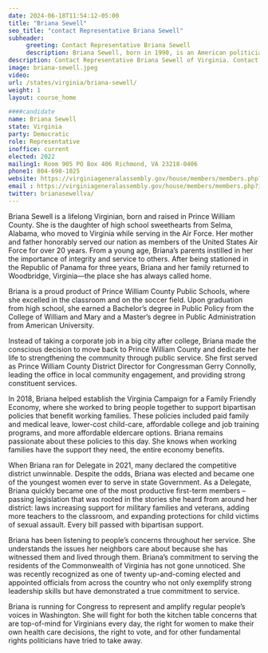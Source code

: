 ```yaml
---
date: 2024-06-18T11:54:12-05:00
title: "Briana Sewell"
seo_title: "contact Representative Briana Sewell"
subheader:
     greeting: Contact Representative Briana Sewell
     description: Briana Sewell, born in 1990, is an American politician affiliated with the Democratic Party. She serves as a member of the Virginia House of Delegates, representing District 25. She assumed office on January 10, 2024.
description: Contact Representative Briana Sewell of Virginia. Contact information for Briana Sewell includes email address, phone number, and mailing address.
image: briana-sewell.jpeg
video:
url: /states/virginia/briana-sewell/
weight: 1
layout: course_home

####candidate
name: Briana Sewell
state: Virginia
party: Democratic
role: Representative
inoffice: current
elected: 2022
mailing1: Room 905 PO Box 406 Richmond, VA 23218-0406
phone1: 804-698-1025
website: https://virginiageneralassembly.gov/house/members/members.php?id=H0343/
email : https://virginiageneralassembly.gov/house/members/members.php?id=H0343/
twitter: brianasewellva/
---
```

Briana Sewell is a lifelong Virginian, born and raised in Prince William County. She is the daughter of high school sweethearts from Selma, Alabama, who moved to Virginia while serving in the Air Force. Her mother and father honorably served our nation as members of the United States Air Force for over 20 years. From a young age, Briana’s parents instilled in her the importance of integrity and service to others. After being stationed in the Republic of Panama for three years, Briana and her family returned to Woodbridge, Virginia—the place she has always called home.

Briana is a proud product of Prince William County Public Schools, where she excelled in the classroom and on the soccer field. Upon graduation from high school, she earned a Bachelor’s degree in Public Policy from the College of William and Mary and a Master’s degree in Public Administration from American University.

Instead of taking a corporate job in a big city after college, Briana made the conscious decision to move back to Prince William County and dedicate her life to strengthening the community through public service. She first served as Prince William County District Director for Congressman Gerry Connolly, leading the office in local community engagement, and providing strong constituent services.

In 2018, Briana helped establish the Virginia Campaign for a Family Friendly Economy, where she worked to bring people together to support bipartisan policies that benefit working families. These policies included paid family and medical leave, lower-cost child-care, affordable college and job training programs, and more affordable eldercare options. Briana remains passionate about these policies to this day. She knows when working families have the support they need, the entire economy benefits.

When Briana ran for Delegate in 2021, many declared the competitive district unwinnable. Despite the odds, Briana was elected and became one of the youngest women ever to serve in state Government. As a Delegate, Briana quickly became one of the most productive first-term members – passing legislation that was rooted in the stories she heard from around her district: laws increasing support for military families and veterans, adding more teachers to the classroom, and expanding protections for child victims of sexual assault. Every bill passed with bipartisan support.

Briana has been listening to people’s concerns throughout her service. She understands the issues her neighbors care about because she has witnessed them and lived through them. Briana’s commitment to serving the residents of the Commonwealth of Virginia has not gone unnoticed. She was recently recognized as one of twenty up-and-coming elected and appointed officials from across the country who not only exemplify strong leadership skills but have demonstrated a true commitment to service.

Briana is running for Congress to represent and amplify regular people’s voices in Washington. She will fight for both the kitchen table concerns that are top-of-mind for Virginians every day, the right for women to make their own health care decisions, the right to vote, and for other fundamental rights politicians have tried to take away.
